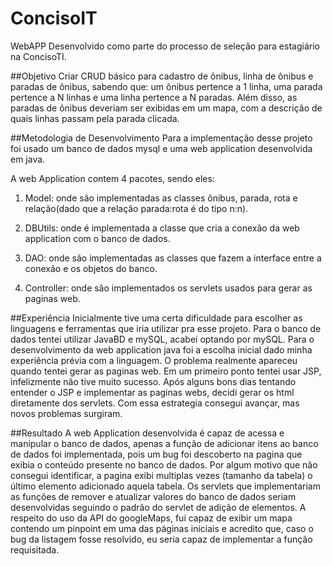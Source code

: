 # ConcisoIT
WebAPP Desenvolvido como parte do processo de seleção para estagiário na ConcisoTI.

##Objetivo
Criar CRUD básico para cadastro de ônibus, linha de ônibus e paradas de ônibus, sabendo que:
um ônibus pertence a 1 linha,
uma parada pertence a N linhas e
uma linha pertence a N paradas.
Além disso, as paradas de ônibus deveriam ser exibidas em um mapa, com a descrição de quais linhas passam pela parada clicada.

##Metodologia de Desenvolvimento
Para a implementação desse projeto foi usado um banco de dados mysql e uma web application desenvolvida em java.

A web Application contem 4 pacotes, sendo eles:

1. Model: onde são implementadas as classes ônibus, parada, rota e relação(dado que a relação parada:rota é do tipo n:n).

2. DBUtils: onde é implementada a classe que cria a conexão da web application com o banco de dados.
 
3. DAO: onde são implementadas as classes que fazem a interface entre a conexão e os objetos do banco.

4. Controller: onde são implementados os servlets usados para gerar as paginas web.

##Experiência
Inicialmente tive uma certa dificuldade para escolher as linguagens e ferramentas que iria utilizar pra esse projeto. Para o banco de dados tentei utilizar JavaBD e mySQL, acabei optando por mySQL. Para o desenvolvimento da web application java foi a escolha inicial dado minha experiência prévia com a linguagem. O problema realmente apareceu quando tentei gerar as paginas web. Em um primeiro ponto tentei usar JSP, infelizmente não tive muito sucesso. Após alguns bons dias tentando entender o JSP e implementar as paginas webs, decidi gerar os html diretamente dos servlets. Com essa estrategia consegui avançar, mas novos problemas surgiram.

##Resultado
A web Application desenvolvida é capaz de acessa e manipular o banco de dados, apenas a função de adicionar itens ao banco de dados foi implementada, pois um bug foi descoberto na pagina que exibia o conteúdo presente no banco de dados. Por algum motivo que não consegui identificar, a pagina exibi multiplas vezes (tamanho da tabela) o último elemento adicionado aquela tabela.
Os servlets que implementariam as funções de remover e atualizar valores do banco de dados seriam desenvolvidas seguindo o padrão do servlet de adição de elementos.
A respeito do uso da API do googleMaps, fui capaz de exibir um mapa contendo um pinpoint em uma das páginas iniciais e acredito que, caso o bug da listagem fosse resolvido, eu seria capaz de implementar a função requisitada.

